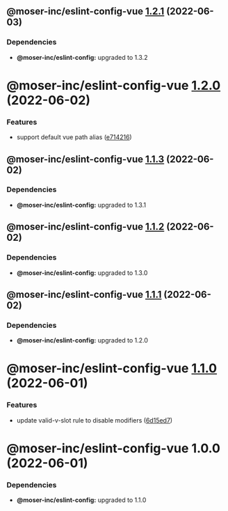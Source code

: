 ## @moser-inc/eslint-config-vue [1.2.1](https://github.com/moser-inc/eslint-config/compare/@moser-inc/eslint-config-vue@1.2.0...@moser-inc/eslint-config-vue@1.2.1) (2022-06-03)





### Dependencies

* **@moser-inc/eslint-config:** upgraded to 1.3.2

# @moser-inc/eslint-config-vue [1.2.0](https://github.com/moser-inc/eslint-config/compare/@moser-inc/eslint-config-vue@1.1.3...@moser-inc/eslint-config-vue@1.2.0) (2022-06-02)


### Features

* support default vue path alias ([e714216](https://github.com/moser-inc/eslint-config/commit/e71421643c6a201f7e9f008e672bdfbddd152673))

## @moser-inc/eslint-config-vue [1.1.3](https://github.com/moser-inc/eslint-config/compare/@moser-inc/eslint-config-vue@1.1.2...@moser-inc/eslint-config-vue@1.1.3) (2022-06-02)





### Dependencies

* **@moser-inc/eslint-config:** upgraded to 1.3.1

## @moser-inc/eslint-config-vue [1.1.2](https://github.com/moser-inc/eslint-config/compare/@moser-inc/eslint-config-vue@1.1.1...@moser-inc/eslint-config-vue@1.1.2) (2022-06-02)





### Dependencies

* **@moser-inc/eslint-config:** upgraded to 1.3.0

## @moser-inc/eslint-config-vue [1.1.1](https://github.com/moser-inc/eslint-config/compare/@moser-inc/eslint-config-vue@1.1.0...@moser-inc/eslint-config-vue@1.1.1) (2022-06-02)





### Dependencies

* **@moser-inc/eslint-config:** upgraded to 1.2.0

# @moser-inc/eslint-config-vue [1.1.0](https://github.com/moser-inc/eslint-config/compare/@moser-inc/eslint-config-vue@1.0.0...@moser-inc/eslint-config-vue@1.1.0) (2022-06-01)


### Features

* update valid-v-slot rule to disable modifiers ([6d15ed7](https://github.com/moser-inc/eslint-config/commit/6d15ed79291ca6459a04031b17e327299477f7e5))

# @moser-inc/eslint-config-vue 1.0.0 (2022-06-01)





### Dependencies

* **@moser-inc/eslint-config:** upgraded to 1.1.0
